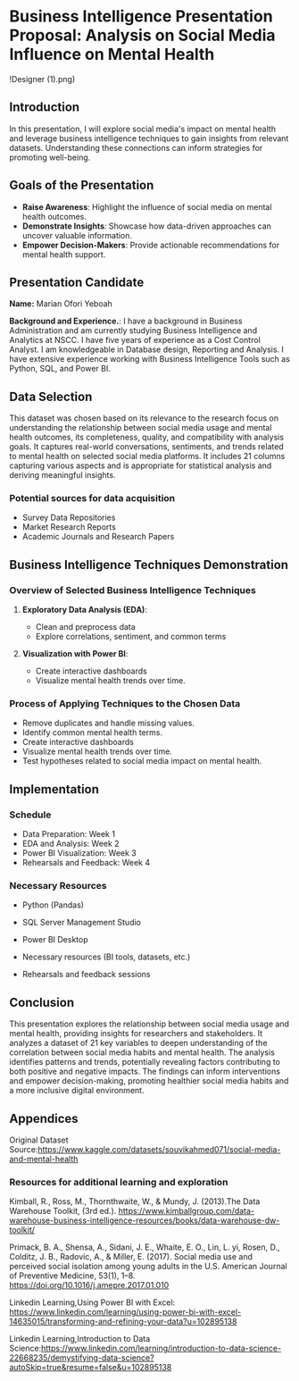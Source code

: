# Business Intelligence Presentation Proposal: Analysis on Social Media Influence on Mental Health

!Designer (1).png)


              
## Introduction
In this presentation, I will explore social media's impact on mental health and leverage business intelligence techniques to gain insights from relevant datasets. Understanding these connections can inform strategies for promoting well-being.

## Goals of the Presentation
- **Raise Awareness**: Highlight the influence of social media on mental health outcomes.
- **Demonstrate Insights**: Showcase how data-driven approaches can uncover valuable information.
- **Empower Decision-Makers**: Provide actionable recommendations for mental health support.

## Presentation Candidate
**Name:** Marian Ofori Yeboah

**Background and Experience.**: I have a background in Business Administration and am currently studying Business Intelligence and Analytics at NSCC.
 I have five years of experience as a Cost Control Analyst. I am knowledgeable in Database design, Reporting and  Analysis.
 I have extensive experience working with Business Intelligence Tools such as Python, SQL, and Power BI.
 
## Data Selection
This dataset was chosen based on its relevance to the research focus on understanding the relationship between social media usage and mental health outcomes, its completeness, quality, and compatibility with analysis goals. It captures real-world conversations, sentiments, and trends related to mental health on selected social media platforms. It includes 21 columns capturing various aspects and is appropriate for statistical analysis and deriving meaningful insights.

### Potential sources for data acquisition
- Survey Data Repositories
- Market Research Reports
- Academic Journals and Research Papers

## Business Intelligence Techniques Demonstration
### Overview of Selected Business Intelligence Techniques
1. **Exploratory Data Analysis (EDA)**:
    - Clean and preprocess data
    - Explore correlations, sentiment, and common terms
  
2. **Visualization with Power BI**:
    - Create interactive dashboards
    - Visualize mental health trends over time.
      
### Process of Applying Techniques to the Chosen Data
   - Remove duplicates and handle missing values.
   - Identify common mental health terms.
   -  Create interactive dashboards 
   - Visualize mental health trends over time.
   - Test hypotheses related to social media impact on mental health.


## Implementation
### Schedule
- Data Preparation: Week 1 
- EDA and Analysis: Week 2
- Power BI Visualization: Week 3
- Rehearsals and Feedback:  Week 4

### Necessary Resources
- Python (Pandas)
- SQL Server Management Studio 
- Power BI Desktop

- Necessary resources (BI tools, datasets, etc.)
- Rehearsals and feedback sessions

## Conclusion
This presentation explores the relationship between social media usage and mental health, providing insights for researchers and stakeholders. It analyzes a dataset of 21 key variables to deepen understanding of the correlation between social media habits and mental health. The analysis identifies patterns and trends, potentially revealing factors contributing to both positive and negative impacts. The findings can inform interventions and empower decision-making, promoting healthier social media habits and a more inclusive digital environment.

## Appendices
Original Dataset Source:https://www.kaggle.com/datasets/souvikahmed071/social-media-and-mental-health

### Resources for additional learning and exploration

Kimball, R., Ross, M., Thornthwaite, W., & Mundy, J. (2013).The Data Warehouse Toolkit, (3rd ed.). https://www.kimballgroup.com/data-warehouse-business-intelligence-resources/books/data-warehouse-dw-toolkit/

Primack, B. A., Shensa, A., Sidani, J. E., Whaite, E. O., Lin, L. yi, Rosen, D., Colditz, J. B., Radovic, A., & Miller, E. (2017). Social media use and perceived social isolation among young adults in the U.S. American Journal of Preventive Medicine, 53(1), 1–8. https://doi.org/10.1016/j.amepre.2017.01.010

Linkedin Learning,Using Power BI with Excel: https://www.linkedin.com/learning/using-power-bi-with-excel-14635015/transforming-and-refining-your-data?u=102895138

Linkedin Learning,Introduction to Data Science:https://www.linkedin.com/learning/introduction-to-data-science-22668235/demystifying-data-science?autoSkip=true&resume=false&u=102895138
